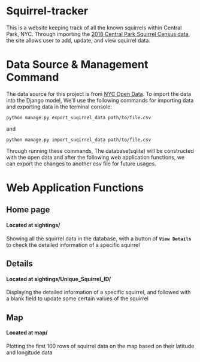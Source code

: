 # Squirrel-tracker
This is a website keeping track of all the known squirrels within Central Park, NYC. Through importing the <a href='https://data.cityofnewyork.us/Environment/2018-Central-Park-Squirrel-Census-Squirrel-Data/vfnx-vebw'>2018 Central Park Squirrel Census data</a>, the site allows user to add, update, and view squirrel data.

# Data Source & Management Command
The data source for this project is from <a href='https://opendata.cityofnewyork.us/'>NYC Open Data</a>. To import the data into the Django model, We'll use the following commands for importing data and exporting data in the terminal console:
```shell
python manage.py export_suqirrel_data path/to/file.csv
```
and
```shell
python manage.py import_suqirrel_data path/to/file.csv
```
Through running these commands, The database(sqlite) will be constructed with the open data and after the following web application functions, we can export the changes to another csv file for future usages.

# Web Application Functions

## Home page 
#### Located at sightings/
Showing all the squirrel data in the database, with a button of <b>```View Details```</b> to check the detailed information of a specific squirrel

## Details
#### Located at sightings/Unique_Squirrel_ID/
Displaying the detailed information of a specific squirrel, and followed with a blank field to update some certain values of the squirrel

## Map
#### Located at map/
Plotting the first 100 rows of squirrel data on the map based on their latitude and longitude data
